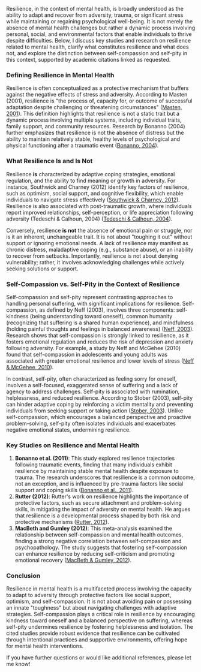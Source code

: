 Resilience, in the context of mental health, is broadly understood as the ability to adapt and recover from adversity, trauma, or significant stress while maintaining or regaining psychological well-being. It is not merely the absence of mental health challenges but rather a dynamic process involving personal, social, and environmental factors that enable individuals to thrive despite difficulties. Below, I discuss key studies and research on resilience related to mental health, clarify what constitutes resilience and what does not, and explore the distinction between self-compassion and self-pity in this context, supported by academic citations linked as requested.

### Defining Resilience in Mental Health
Resilience is often conceptualized as a protective mechanism that buffers against the negative effects of stress and adversity. According to Masten (2001), resilience is "the process of, capacity for, or outcome of successful adaptation despite challenging or threatening circumstances" ([Masten, 2001](../academic-search/?type=doi&q=10.1037/0003-066X.56.3.227)). This definition highlights that resilience is not a static trait but a dynamic process involving multiple systems, including individual traits, family support, and community resources. Research by Bonanno (2004) further emphasizes that resilience is not the absence of distress but the ability to maintain relatively stable, healthy levels of psychological and physical functioning after a traumatic event ([Bonanno, 2004](../academic-search/?type=doi&q=10.1037/0003-066X.59.1.20)).

### What Resilience Is and Is Not
Resilience **is** characterized by adaptive coping strategies, emotional regulation, and the ability to find meaning or growth in adversity. For instance, Southwick and Charney (2012) identify key factors of resilience, such as optimism, social support, and cognitive flexibility, which enable individuals to navigate stress effectively ([Southwick & Charney, 2012](../academic-search/?type=doi&q=10.1126/science.1222942)). Resilience is also associated with post-traumatic growth, where individuals report improved relationships, self-perception, or life appreciation following adversity (Tedeschi & Calhoun, 2004) ([Tedeschi & Calhoun, 2004](../academic-search/?type=doi&q=10.1207/s15327965pli1501_02)).

Conversely, resilience **is not** the absence of emotional pain or struggle, nor is it an inherent, unchangeable trait. It is not about "toughing it out" without support or ignoring emotional needs. A lack of resilience may manifest as chronic distress, maladaptive coping (e.g., substance abuse), or an inability to recover from setbacks. Importantly, resilience is not about denying vulnerability; rather, it involves acknowledging challenges while actively seeking solutions or support.

### Self-Compassion vs. Self-Pity in the Context of Resilience
Self-compassion and self-pity represent contrasting approaches to handling personal suffering, with significant implications for resilience. Self-compassion, as defined by Neff (2003), involves three components: self-kindness (being understanding toward oneself), common humanity (recognizing that suffering is a shared human experience), and mindfulness (holding painful thoughts and feelings in balanced awareness) ([Neff, 2003](../academic-search/?type=doi&q=10.1080/15298860309027)). Research shows that self-compassion is strongly linked to resilience, as it fosters emotional regulation and reduces the risk of depression and anxiety following adversity. For example, a study by Neff and McGehee (2010) found that self-compassion in adolescents and young adults was associated with greater emotional resilience and lower levels of stress ([Neff & McGehee, 2010](../academic-search/?type=doi&q=10.1080/15298860903122723)).

In contrast, self-pity, often characterized as feeling sorry for oneself, involves a self-focused, exaggerated sense of suffering and a lack of agency to address challenges. Self-pity is associated with rumination, helplessness, and reduced resilience. According to Stober (2003), self-pity can hinder adaptive coping by reinforcing a victim mentality and preventing individuals from seeking support or taking action ([Stober, 2003](../academic-search/?type=doi&q=10.1016/S0191-8869(02)00193-5)). Unlike self-compassion, which encourages a balanced perspective and proactive problem-solving, self-pity often isolates individuals and exacerbates negative emotional states, undermining resilience.

### Key Studies on Resilience and Mental Health
1. **Bonanno et al. (2011)**: This study explored resilience trajectories following traumatic events, finding that many individuals exhibit resilience by maintaining stable mental health despite exposure to trauma. The research underscores that resilience is a common outcome, not an exception, and is influenced by pre-trauma factors like social support and coping skills ([Bonanno et al., 2011](../academic-search/?type=doi&q=10.1146/annurev-clinpsy-032210-104526)).
2. **Rutter (2012)**: Rutter's work on resilience highlights the importance of protective factors, such as secure attachment and problem-solving skills, in mitigating the impact of adversity on mental health. He argues that resilience is a developmental process shaped by both risk and protective mechanisms ([Rutter, 2012](../academic-search/?type=doi&q=10.1017/S095457941200026X)).
3. **MacBeth and Gumley (2012)**: This meta-analysis examined the relationship between self-compassion and mental health outcomes, finding a strong negative correlation between self-compassion and psychopathology. The study suggests that fostering self-compassion can enhance resilience by reducing self-criticism and promoting emotional recovery ([MacBeth & Gumley, 2012](../academic-search/?type=doi&q=10.1348/014466512X551083)).

### Conclusion
Resilience in mental health is a multifaceted process involving the capacity to adapt to adversity through protective factors like social support, optimism, and self-compassion. It is not about avoiding pain or possessing an innate "toughness" but about navigating challenges with adaptive strategies. Self-compassion plays a critical role in resilience by encouraging kindness toward oneself and a balanced perspective on suffering, whereas self-pity undermines resilience by fostering helplessness and isolation. The cited studies provide robust evidence that resilience can be cultivated through intentional practices and supportive environments, offering hope for mental health interventions.

If you have further questions or would like additional references, please let me know!